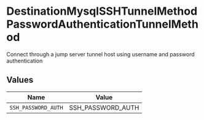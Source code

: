 # DestinationMysqlSSHTunnelMethodPasswordAuthenticationTunnelMethod

Connect through a jump server tunnel host using username and password authentication


## Values

| Name                | Value               |
| ------------------- | ------------------- |
| `SSH_PASSWORD_AUTH` | SSH_PASSWORD_AUTH   |
